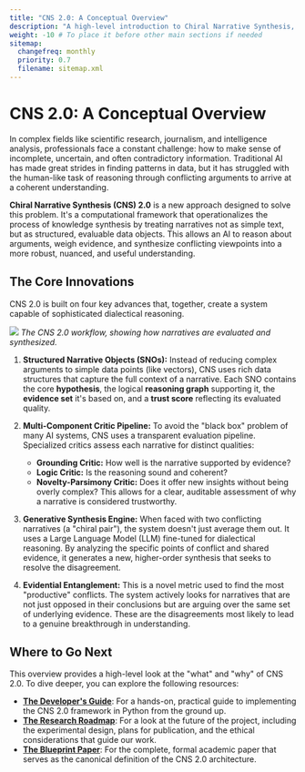 ```yaml
---
title: "CNS 2.0: A Conceptual Overview"
description: "A high-level introduction to Chiral Narrative Synthesis, its core concepts, and its importance."
weight: -10 # To place it before other main sections if needed
sitemap:
  changefreq: monthly
  priority: 0.7
  filename: sitemap.xml
---
```


# CNS 2.0: A Conceptual Overview

In complex fields like scientific research, journalism, and intelligence analysis, professionals face a constant challenge: how to make sense of incomplete, uncertain, and often contradictory information. Traditional AI has made great strides in finding patterns in data, but it has struggled with the human-like task of reasoning through conflicting arguments to arrive at a coherent understanding.

**Chiral Narrative Synthesis (CNS) 2.0** is a new approach designed to solve this problem. It's a computational framework that operationalizes the process of knowledge synthesis by treating narratives not as simple text, but as structured, evaluable data objects. This allows an AI to reason about arguments, weigh evidence, and synthesize conflicting viewpoints into a more robust, nuanced, and useful understanding.

## The Core Innovations

CNS 2.0 is built on four key advances that, together, create a system capable of sophisticated dialectical reasoning.

![](/img/diagram-01.svg)
*The CNS 2.0 workflow, showing how narratives are evaluated and synthesized.*

1.  **Structured Narrative Objects (SNOs):** Instead of reducing complex arguments to simple data points (like vectors), CNS uses rich data structures that capture the full context of a narrative. Each SNO contains the core **hypothesis**, the logical **reasoning graph** supporting it, the **evidence set** it's based on, and a **trust score** reflecting its evaluated quality.

2.  **Multi-Component Critic Pipeline:** To avoid the "black box" problem of many AI systems, CNS uses a transparent evaluation pipeline. Specialized critics assess each narrative for distinct qualities:
    *   **Grounding Critic:** How well is the narrative supported by evidence?
    *   **Logic Critic:** Is the reasoning sound and coherent?
    *   **Novelty-Parsimony Critic:** Does it offer new insights without being overly complex?
    This allows for a clear, auditable assessment of why a narrative is considered trustworthy.

3.  **Generative Synthesis Engine:** When faced with two conflicting narratives (a "chiral pair"), the system doesn't just average them out. It uses a Large Language Model (LLM) fine-tuned for dialectical reasoning. By analyzing the specific points of conflict and shared evidence, it generates a new, higher-order synthesis that seeks to resolve the disagreement.

4.  **Evidential Entanglement:** This is a novel metric used to find the most "productive" conflicts. The system actively looks for narratives that are not just opposed in their conclusions but are arguing over the same set of underlying evidence. These are the disagreements most likely to lead to a genuine breakthrough in understanding.

## Where to Go Next

This overview provides a high-level look at the "what" and "why" of CNS 2.0. To dive deeper, you can explore the following resources:

-   **[The Developer's Guide](/guides/building-cns-2.0-developers-guide/)**: For a hands-on, practical guide to implementing the CNS 2.0 framework in Python from the ground up.
-   **[The Research Roadmap](/guides/cns-2.0-research-roadmap/)**: For a look at the future of the project, including the experimental design, plans for publication, and the ethical considerations that guide our work.
-   **[The Blueprint Paper](/blueprint/)**: For the complete, formal academic paper that serves as the canonical definition of the CNS 2.0 architecture.
